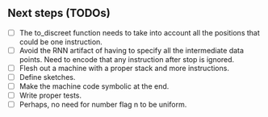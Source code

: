 Next steps (TODOs)
----------

- [ ] The to_discreet function needs to take into account all the positions that could be one instruction.
- [ ] Avoid the RNN artifact of having to specify all the intermediate data points.
      Need to encode that any instruction after stop is ignored.
- [ ] Flesh out a machine with a proper stack and more instructions.
- [ ] Define sketches.
- [ ] Make the machine code symbolic at the end.
- [ ] Write proper tests.
- [ ] Perhaps, no need for number flag n to be uniform.
